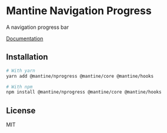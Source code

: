 # Mantine Navigation Progress

A navigation progress bar

[Documentation](https://mantine.dev/)

## Installation

```bash
# With yarn
yarn add @mantine/nprogress @mantine/core @mantine/hooks

# With npm
npm install @mantine/nprogress @mantine/core @mantine/hooks
```

## License

MIT
